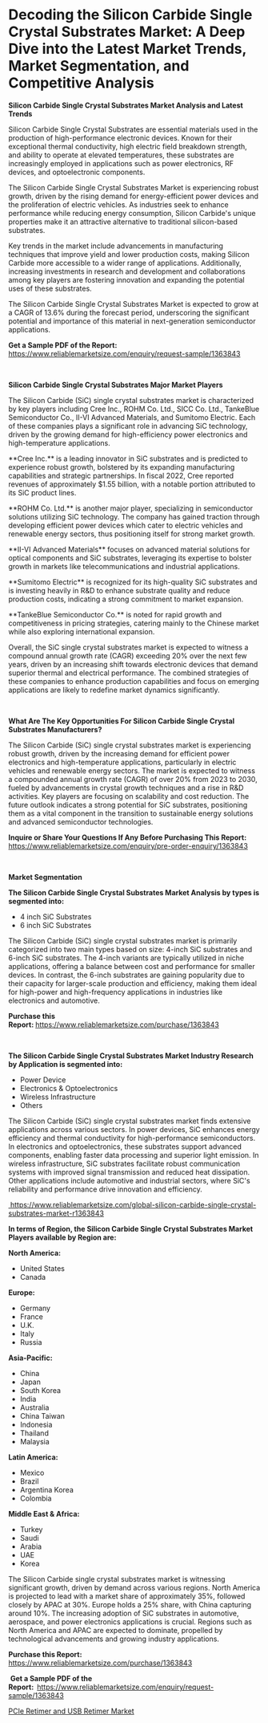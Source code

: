 <p><h1>Decoding the Silicon Carbide Single Crystal Substrates Market: A Deep Dive into the Latest Market Trends, Market Segmentation, and Competitive Analysis</h1></p><p><strong>Silicon Carbide Single Crystal Substrates Market Analysis and Latest Trends</strong></p>
<p><p>Silicon Carbide Single Crystal Substrates are essential materials used in the production of high-performance electronic devices. Known for their exceptional thermal conductivity, high electric field breakdown strength, and ability to operate at elevated temperatures, these substrates are increasingly employed in applications such as power electronics, RF devices, and optoelectronic components.</p><p>The Silicon Carbide Single Crystal Substrates Market is experiencing robust growth, driven by the rising demand for energy-efficient power devices and the proliferation of electric vehicles. As industries seek to enhance performance while reducing energy consumption, Silicon Carbide's unique properties make it an attractive alternative to traditional silicon-based substrates.</p><p>Key trends in the market include advancements in manufacturing techniques that improve yield and lower production costs, making Silicon Carbide more accessible to a wider range of applications. Additionally, increasing investments in research and development and collaborations among key players are fostering innovation and expanding the potential uses of these substrates.</p><p>The Silicon Carbide Single Crystal Substrates Market is expected to grow at a CAGR of 13.6% during the forecast period, underscoring the significant potential and importance of this material in next-generation semiconductor applications.</p></p>
<p><strong>Get a Sample PDF of the Report:&nbsp;</strong> <a href="https://www.reliablemarketsize.com/enquiry/request-sample/1363843?utm_campaign=2283&utm_medium=2&utm_source=Github&utm_content=ia&utm_term=13022025&utm_id=silicon-carbide-single-crystal-substrates">https://www.reliablemarketsize.com/enquiry/request-sample/1363843</a></p>
<p>&nbsp;</p>
<p><strong>Silicon Carbide Single Crystal Substrates Major Market Players</strong></p>
<p><p>The Silicon Carbide (SiC) single crystal substrates market is characterized by key players including Cree Inc., ROHM Co. Ltd., SICC Co. Ltd., TankeBlue Semiconductor Co., II-VI Advanced Materials, and Sumitomo Electric. Each of these companies plays a significant role in advancing SiC technology, driven by the growing demand for high-efficiency power electronics and high-temperature applications.</p><p>**Cree Inc.** is a leading innovator in SiC substrates and is predicted to experience robust growth, bolstered by its expanding manufacturing capabilities and strategic partnerships. In fiscal 2022, Cree reported revenues of approximately $1.55 billion, with a notable portion attributed to its SiC product lines.</p><p>**ROHM Co. Ltd.** is another major player, specializing in semiconductor solutions utilizing SiC technology. The company has gained traction through developing efficient power devices which cater to electric vehicles and renewable energy sectors, thus positioning itself for strong market growth.</p><p>**II-VI Advanced Materials** focuses on advanced material solutions for optical components and SiC substrates, leveraging its expertise to bolster growth in markets like telecommunications and industrial applications. </p><p>**Sumitomo Electric** is recognized for its high-quality SiC substrates and is investing heavily in R&D to enhance substrate quality and reduce production costs, indicating a strong commitment to market expansion.</p><p>**TankeBlue Semiconductor Co.** is noted for rapid growth and competitiveness in pricing strategies, catering mainly to the Chinese market while also exploring international expansion.</p><p>Overall, the SiC single crystal substrates market is expected to witness a compound annual growth rate (CAGR) exceeding 20% over the next few years, driven by an increasing shift towards electronic devices that demand superior thermal and electrical performance. The combined strategies of these companies to enhance production capabilities and focus on emerging applications are likely to redefine market dynamics significantly.</p></p>
<p>&nbsp;</p>
<p><strong>What Are The Key Opportunities For Silicon Carbide Single Crystal Substrates Manufacturers?</strong></p>
<p><p>The Silicon Carbide (SiC) single crystal substrates market is experiencing robust growth, driven by the increasing demand for efficient power electronics and high-temperature applications, particularly in electric vehicles and renewable energy sectors. The market is expected to witness a compounded annual growth rate (CAGR) of over 20% from 2023 to 2030, fueled by advancements in crystal growth techniques and a rise in R&D activities. Key players are focusing on scalability and cost reduction. The future outlook indicates a strong potential for SiC substrates, positioning them as a vital component in the transition to sustainable energy solutions and advanced semiconductor technologies.</p></p>
<p><strong>Inquire or Share Your Questions If Any Before Purchasing This Report:</strong> <a href="https://www.reliablemarketsize.com/enquiry/pre-order-enquiry/1363843?utm_campaign=2283&utm_medium=2&utm_source=Github&utm_content=ia&utm_term=13022025&utm_id=silicon-carbide-single-crystal-substrates">https://www.reliablemarketsize.com/enquiry/pre-order-enquiry/1363843</a></p>
<p>&nbsp;</p>
<p><strong>Market Segmentation</strong></p>
<p><strong>The Silicon Carbide Single Crystal Substrates Market Analysis by types is segmented into:</strong></p>
<p><ul><li>4 inch SiC Substrates</li><li>6 inch SiC Substrates</li></ul></p>
<p><p>The Silicon Carbide (SiC) single crystal substrates market is primarily categorized into two main types based on size: 4-inch SiC substrates and 6-inch SiC substrates. The 4-inch variants are typically utilized in niche applications, offering a balance between cost and performance for smaller devices. In contrast, the 6-inch substrates are gaining popularity due to their capacity for larger-scale production and efficiency, making them ideal for high-power and high-frequency applications in industries like electronics and automotive.</p></p>
<p><strong>Purchase this Report:&nbsp;</strong><a href="https://www.reliablemarketsize.com/purchase/1363843?utm_campaign=2283&utm_medium=2&utm_source=Github&utm_content=ia&utm_term=13022025&utm_id=silicon-carbide-single-crystal-substrates">https://www.reliablemarketsize.com/purchase/1363843</a></p>
<p>&nbsp;</p>
<p><strong>The Silicon Carbide Single Crystal Substrates Market Industry Research by Application is segmented into:</strong></p>
<p><ul><li>Power Device</li><li>Electronics & Optoelectronics</li><li>Wireless Infrastructure</li><li>Others</li></ul></p>
<p><p>The Silicon Carbide (SiC) single crystal substrates market finds extensive applications across various sectors. In power devices, SiC enhances energy efficiency and thermal conductivity for high-performance semiconductors. In electronics and optoelectronics, these substrates support advanced components, enabling faster data processing and superior light emission. In wireless infrastructure, SiC substrates facilitate robust communication systems with improved signal transmission and reduced heat dissipation. Other applications include automotive and industrial sectors, where SiC's reliability and performance drive innovation and efficiency.</p></p>
<p><a href="https://www.reliablemarketsize.com/global-silicon-carbide-single-crystal-substrates-market-r1363843?utm_campaign=2283&utm_medium=2&utm_source=Github&utm_content=ia&utm_term=13022025&utm_id=silicon-carbide-single-crystal-substrates">&nbsp;https://www.reliablemarketsize.com/global-silicon-carbide-single-crystal-substrates-market-r1363843</a></p>
<p><strong>In terms of Region, the Silicon Carbide Single Crystal Substrates Market Players available by Region are:</strong></p>
<p>
    <p> <strong> North America: </strong>
        <ul>
            <li>United States</li>
            <li>Canada</li>
        </ul>
        </p> 
    <p> <strong> Europe: </strong>
        <ul>
            <li>Germany</li>
            <li>France</li>
            <li>U.K.</li>
            <li>Italy</li>
            <li>Russia</li>
        </ul>
        </p> 
    <p> <strong> Asia-Pacific: </strong>
        <ul>
            <li>China</li>
            <li>Japan</li>
            <li>South Korea</li>
            <li>India</li>
            <li>Australia</li>
            <li>China Taiwan</li>
            <li>Indonesia</li>
            <li>Thailand</li>
            <li>Malaysia</li>
        </ul>
        </p> 
    <p> <strong> Latin America: </strong>
        <ul>
            <li>Mexico</li>
            <li>Brazil</li>
            <li>Argentina Korea</li>
            <li>Colombia</li>
        </ul>
        </p> 
    <p> <strong> Middle East & Africa: </strong>
        <ul>
            <li>Turkey</li>
            <li>Saudi</li>
            <li>Arabia</li>
            <li>UAE</li>
            <li>Korea</li>
        </ul>
    </p>
    </p>
<p><p>The Silicon Carbide single crystal substrates market is witnessing significant growth, driven by demand across various regions. North America is projected to lead with a market share of approximately 35%, followed closely by APAC at 30%. Europe holds a 25% share, with China capturing around 10%. The increasing adoption of SiC substrates in automotive, aerospace, and power electronics applications is crucial. Regions such as North America and APAC are expected to dominate, propelled by technological advancements and growing industry applications.</p></p>
<p><strong>Purchase this Report: </strong><a href="https://www.reliablemarketsize.com/purchase/1363843?utm_campaign=2283&utm_medium=2&utm_source=Github&utm_content=ia&utm_term=13022025&utm_id=silicon-carbide-single-crystal-substrates">https://www.reliablemarketsize.com/purchase/1363843</a></p>
<p>&nbsp;<strong>Get a Sample PDF of the Report:&nbsp;&nbsp;</strong><a href="https://www.reliablemarketsize.com/enquiry/request-sample/1363843?utm_campaign=2283&utm_medium=2&utm_source=Github&utm_content=ia&utm_term=13022025&utm_id=silicon-carbide-single-crystal-substrates">https://www.reliablemarketsize.com/enquiry/request-sample/1363843</a></p>
<p><strong></strong></p>
<p><p><a href="https://github.com/bornergabrielle89/Market-Research-Report-List-1/blob/main/pcie-retimer-and-usb-retimer-market.md?utm_campaign=2283&utm_medium=2&utm_source=Github&utm_content=ia&utm_term=13022025&utm_id=silicon-carbide-single-crystal-substrates">PCIe Retimer and USB Retimer Market</a></p></p>